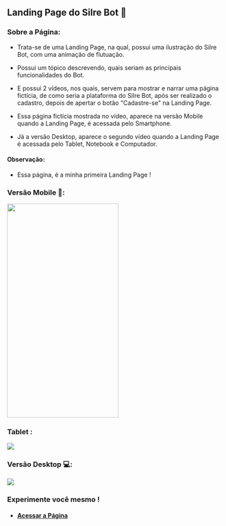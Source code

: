 ## Landing Page do Silre Bot 🤖

### Sobre a Página:

* Trata-se de uma Landing Page, na qual, possui uma ilustração do Silre Bot, com uma animação de flutuação.

* Possui um tópico descrevendo, quais seriam as principais funcionalidades do Bot.

* E possui 2 vídeos, nos quais, servem para mostrar e narrar uma página fictícia, de como seria a plataforma do Silre Bot, após ser realizado o cadastro, depois de apertar o botão "Cadastre-se" na Landing Page.

* Essa página fictícia mostrada no vídeo, aparece na versão Mobile quando a Landing Page, é acessada pelo Smartphone.

* Já a versão Desktop, aparece o segundo vídeo quando a Landing Page é acessada pelo Tablet, Notebook e Computador.

#### Observação:

* Essa página, é a minha primeira Landing Page !


### Versão Mobile 📱:

<img src="imagens/modo_mobile.gif" height="500px" width="260px" />

### Tablet :

<img src="imagens/tablet.gif" />

### Versão Desktop 💻:

<img src="imagens/modo_desktop.gif" />

### Experimente você mesmo !

* #### <a href="https://joao3872.github.io/Primeira_Landing_Page/" target="_blank">Acessar a Página</a>
